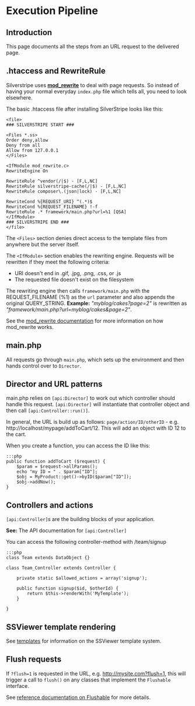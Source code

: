 # Execution Pipeline

## Introduction

This page documents all the steps from an URL request to the delivered page. 

## .htaccess and RewriteRule

Silverstripe uses **[mod_rewrite](http://httpd.apache.org/docs/2.0/mod/mod_rewrite.html)** to deal with page requests.
So instead of having your normal everyday `index.php` file which tells all, you need to look elsewhere. 

The basic .htaccess file after installing SilverStripe looks like this:

	<file>
	### SILVERSTRIPE START ###
	
	<Files *.ss>
	Order deny,allow
	Deny from all
	Allow from 127.0.0.1
	</Files>
	
	<IfModule mod_rewrite.c>
	RewriteEngine On
	
	RewriteRule ^vendor(/|$) - [F,L,NC]
	RewriteRule silverstripe-cache(/|$) - [F,L,NC]
	RewriteRule composer\.(json|lock) - [F,L,NC]
	
	RewriteCond %{REQUEST_URI} ^(.*)$
	RewriteCond %{REQUEST_FILENAME} !-f
	RewriteRule .* framework/main.php?url=%1 [QSA]
	</IfModule>
	### SILVERSTRIPE END ###
	</file>

The `<Files>` section denies direct access to the template files from anywhere but the server itself.

The `<IfModule>` section enables the rewriting engine. Requests will be rewritten if they meet the following
criteria:

*  URI doesn't end in .gif, .jpg, .png, .css, or .js
*  The requested file doesn't exist on the filesystem
 
The rewriting engine then calls `framework/main.php` with the REQUEST_FILENAME (%1) as the `url` parameter and also appends the original
QUERY_STRING. **Example:** *"myblog/cakes?page=2"* is rewritten as *"framework/main.php?url=myblog/cakes&page=2"*.

See the [mod_rewrite documentation](http://httpd.apache.org/docs/2.0/mod/mod_rewrite.html) for more information on how
mod_rewrite works.


## main.php

All requests go through `main.php`, which sets up the environment and then hands control over to `Director`.

## Director and URL patterns

main.php relies on `[api:Director]` to work out which controller should handle this request.  `[api:Director]` will instantiate that
controller object and then call `[api:Controller::run()]`.

In general, the URL is build up as follows: `page/action/ID/otherID` - e.g. http://localhost/mypage/addToCart/12.
This will add an object with ID 12 to the cart.

When you create a function, you can access the ID like this:

	:::php
	public function addToCart ($request) {
		$param = $request->allParams();
		echo "my ID = " . $param["ID"];
		$obj = MyProduct::get()->byID($param["ID"]);
		$obj->addNow();
	}

## Controllers and actions

`[api:Controller]`s are the building blocks of your application.

**See:** The API documentation for `[api:Controller]`

You can access the following controller-method with /team/signup

	:::php
	class Team extends DataObject {}
	
	class Team_Controller extends Controller {
	
		private static $allowed_actions = array('signup');
		
		public function signup($id, $otherId) {
			return $this->renderWith('MyTemplate');
		}
		
	}

## SSViewer template rendering

See [templates](/reference/templates) for information on the SSViewer template system.

## Flush requests

If `?flush=1` is requested in the URL, e.g. http://mysite.com?flush=1, this will trigger a call to `flush()` on
any classes that implement the `Flushable` interface.

See [reference documentation on Flushable](/reference/flushable) for more details.


